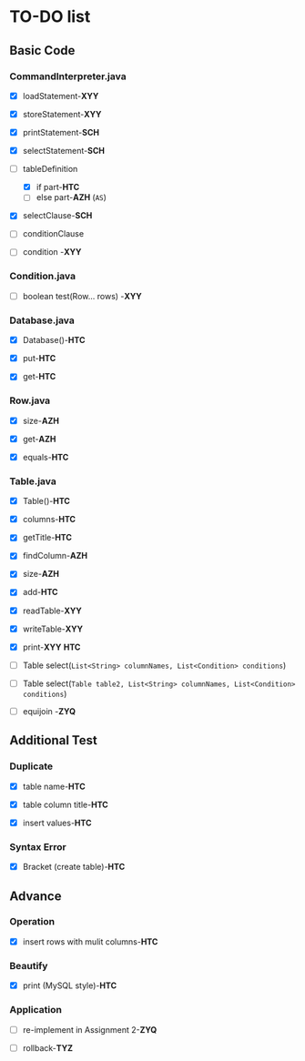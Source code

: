 # TO-DO list

## Basic Code

### CommandInterpreter.java

- [x] loadStatement-**XYY**

- [x] storeStatement-**XYY**

- [x] printStatement-**SCH**

- [x] selectStatement-**SCH**

- [ ] tableDefinition 
	- [x] if part-**HTC**
	- [ ] else part-**AZH** (`AS`)

- [x] selectClause-**SCH**

- [ ] conditionClause

- [ ] condition -**XYY**

### Condition.java

- [ ] boolean test(Row... rows) -**XYY**

### Database.java

- [x] Database()-**HTC**

- [x] put-**HTC**

- [x] get-**HTC**

### Row.java

- [x] size-**AZH**

- [x] get-**AZH**

- [x] equals-**HTC**

### Table.java

- [x] Table()-**HTC**

- [x] columns-**HTC**

- [x] getTitle-**HTC**

- [x] findColumn-**AZH**

- [x] size-**AZH**

- [x] add-**HTC** 

- [x] readTable-**XYY**

- [x] writeTable-**XYY**

- [x] print-**XYY** **HTC**

- [ ] Table select(`List<String> columnNames, List<Condition> conditions`)

- [ ] Table select(`Table table2, List<String> columnNames, List<Condition> conditions`)

- [ ] equijoin -**ZYQ**

## Additional Test

### Duplicate

- [x] table name-**HTC**

- [x] table column title-**HTC**

- [x] insert values-**HTC**

### Syntax Error

- [x] Bracket (create table)-**HTC**

## Advance

### Operation

- [x] insert rows with mulit columns-**HTC**

### Beautify

- [x] print (MySQL style)-**HTC**

### Application

- [ ] re-implement in Assignment 2-**ZYQ**

- [ ] rollback-**TYZ**



